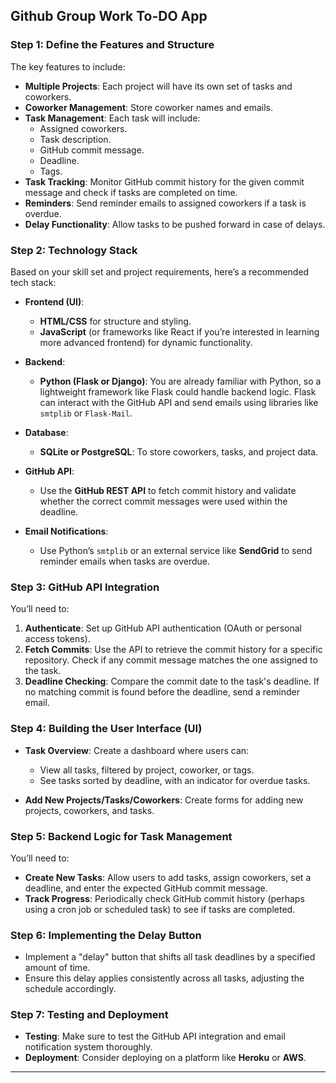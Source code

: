 ## Github Group Work To-DO App
### Step 1: Define the Features and Structure
The key features to include:
- **Multiple Projects**: Each project will have its own set of tasks and coworkers.
- **Coworker Management**: Store coworker names and emails.
- **Task Management**: Each task will include:
  - Assigned coworkers.
  - Task description.
  - GitHub commit message.
  - Deadline.
  - Tags.
- **Task Tracking**: Monitor GitHub commit history for the given commit message and check if tasks are completed on time.
- **Reminders**: Send reminder emails to assigned coworkers if a task is overdue.
- **Delay Functionality**: Allow tasks to be pushed forward in case of delays.

### Step 2: Technology Stack
Based on your skill set and project requirements, here’s a recommended tech stack:
- **Frontend (UI)**:
  - **HTML/CSS** for structure and styling.
  - **JavaScript** (or frameworks like React if you’re interested in learning more advanced frontend) for dynamic functionality.
  
- **Backend**:
  - **Python (Flask or Django)**: You are already familiar with Python, so a lightweight framework like Flask could handle backend logic. Flask can interact with the GitHub API and send emails using libraries like `smtplib` or `Flask-Mail`.
  
- **Database**:
  - **SQLite or PostgreSQL**: To store coworkers, tasks, and project data.

- **GitHub API**:
  - Use the **GitHub REST API** to fetch commit history and validate whether the correct commit messages were used within the deadline.
  
- **Email Notifications**:
  - Use Python’s `smtplib` or an external service like **SendGrid** to send reminder emails when tasks are overdue.

### Step 3: GitHub API Integration
You’ll need to:
1. **Authenticate**: Set up GitHub API authentication (OAuth or personal access tokens).
2. **Fetch Commits**: Use the API to retrieve the commit history for a specific repository. Check if any commit message matches the one assigned to the task.
3. **Deadline Checking**: Compare the commit date to the task's deadline. If no matching commit is found before the deadline, send a reminder email.

### Step 4: Building the User Interface (UI)
- **Task Overview**: Create a dashboard where users can:
  - View all tasks, filtered by project, coworker, or tags.
  - See tasks sorted by deadline, with an indicator for overdue tasks.
  
- **Add New Projects/Tasks/Coworkers**: Create forms for adding new projects, coworkers, and tasks.

### Step 5: Backend Logic for Task Management
You’ll need to:
- **Create New Tasks**: Allow users to add tasks, assign coworkers, set a deadline, and enter the expected GitHub commit message.
- **Track Progress**: Periodically check GitHub commit history (perhaps using a cron job or scheduled task) to see if tasks are completed.

### Step 6: Implementing the Delay Button
- Implement a "delay" button that shifts all task deadlines by a specified amount of time.
- Ensure this delay applies consistently across all tasks, adjusting the schedule accordingly.

### Step 7: Testing and Deployment
- **Testing**: Make sure to test the GitHub API integration and email notification system thoroughly.
- **Deployment**: Consider deploying on a platform like **Heroku** or **AWS**.

---
